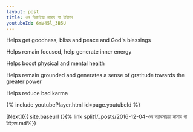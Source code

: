 ```yaml
---
layout: post
title: ওম ভিজাইয়া নামায গা টাইমস
youtubeId: 6mV45l_3B5U
---
```

 
 
Helps get goodness, bliss and peace and God's blessings
 
Helps remain focused, help generate inner energy 
 
Helps boost physical and mental health 
 
Helps remain grounded and generates a sense of gratitude towards the greater power 
 
Helps reduce bad karma
 
 
 
 


{% include youtubePlayer.html id=page.youtubeId %}
 
[Next]({{ site.baseurl }}{% link  split1/_posts/2016-12-04-ওম ভ্যাবসায়য়া নামায গা টাইমস.md%})
 
